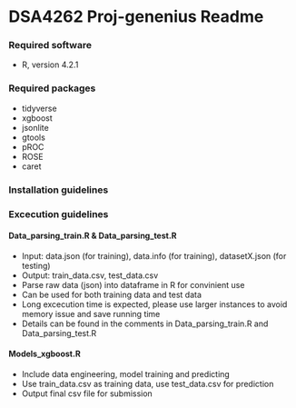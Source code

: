 # DSA4262 Proj-genenius Readme

### Required software
- R, version 4.2.1

### Required packages
- tidyverse
- xgboost
- jsonlite
- gtools
- pROC
- ROSE
- caret




### Installation guidelines


### Excecution guidelines
#### Data_parsing_train.R & Data_parsing_test.R
- Input: data.json (for training), data.info (for training), datasetX.json (for testing)
- Output: train_data.csv, test_data.csv
- Parse raw data (json) into dataframe in R for convinient use
- Can be used for both training data and test data
- Long excecution time is expected, please use larger instances to avoid memory issue and save running time
- Details can be found in the comments in Data_parsing_train.R and Data_parsing_test.R

#### Models_xgboost.R 
- Include data engineering, model training and predicting
- Use train_data.csv as training data, use test_data.csv for prediction
- Output final csv file for submission 
